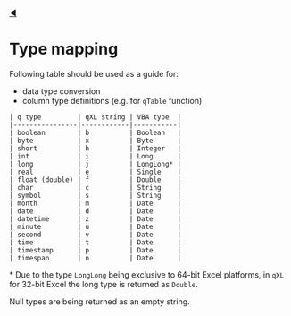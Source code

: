 [:arrow_backward:](RTD-Examples.md)

# Type mapping

Following table should be used as a guide for:
- data type conversion
- column type definitions (e.g. for `qTable` function)


```
| q type         | qXL string | VBA type  |
|----------------|------------|-----------|
| boolean        | b          | Boolean   |
| byte           | x          | Byte      |
| short          | h          | Integer   |
| int            | i          | Long      |
| long           | j          | LongLong* |
| real           | e          | Single    |
| float (double) | f          | Double    |
| char           | c          | String    |
| symbol         | s          | String    |
| month          | m          | Date      |
| date           | d          | Date      |
| datetime       | z          | Date      |
| minute         | u          | Date      |
| second         | v          | Date      |
| time           | t          | Date      |
| timestamp      | p          | Date      |
| timespan       | n          | Date      |
```

\* Due to the type `LongLong` being exclusive to 64-bit Excel platforms, in `qXL` for 32-bit Excel the long type is returned as `Double`.

Null types are being returned as an empty string.
